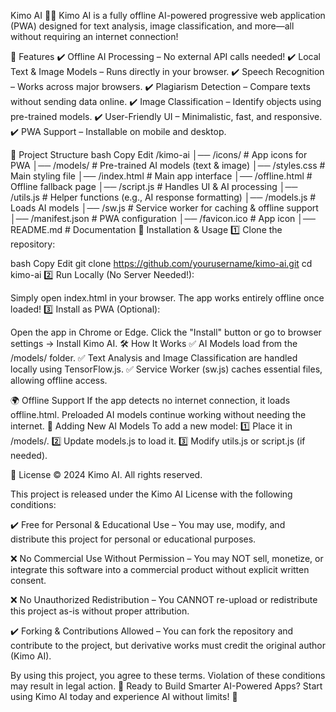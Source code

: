 Kimo AI 🐾🤖
Kimo AI is a fully offline AI-powered progressive web application (PWA) designed for text analysis, image classification, and more—all without requiring an internet connection!

📌 Features
✔️ Offline AI Processing – No external API calls needed!
✔️ Local Text & Image Models – Runs directly in your browser.
✔️ Speech Recognition – Works across major browsers.
✔️ Plagiarism Detection – Compare texts without sending data online.
✔️ Image Classification – Identify objects using pre-trained models.
✔️ User-Friendly UI – Minimalistic, fast, and responsive.
✔️ PWA Support – Installable on mobile and desktop.

📂 Project Structure
bash
Copy
Edit
/kimo-ai
│── /icons/           # App icons for PWA
│── /models/          # Pre-trained AI models (text & image)
│── /styles.css       # Main styling file
│── /index.html       # Main app interface
│── /offline.html     # Offline fallback page
│── /script.js        # Handles UI & AI processing
│── /utils.js         # Helper functions (e.g., AI response formatting)
│── /models.js        # Loads AI models
│── /sw.js           # Service worker for caching & offline support
│── /manifest.json    # PWA configuration
│── /favicon.ico      # App icon
│── README.md         # Documentation
🚀 Installation & Usage
1️⃣ Clone the repository:

bash
Copy
Edit
git clone https://github.com/yourusername/kimo-ai.git
cd kimo-ai
2️⃣ Run Locally (No Server Needed!):

Simply open index.html in your browser.
The app works entirely offline once loaded!
3️⃣ Install as PWA (Optional):

Open the app in Chrome or Edge.
Click the "Install" button or go to browser settings → Install Kimo AI.
🛠️ How It Works
✅ AI Models load from the /models/ folder.
✅ Text Analysis and Image Classification are handled locally using TensorFlow.js.
✅ Service Worker (sw.js) caches essential files, allowing offline access.

🌍 Offline Support
If the app detects no internet connection, it loads offline.html.
Preloaded AI models continue working without needing the internet.
🔧 Adding New AI Models
To add a new model:
1️⃣ Place it in /models/.
2️⃣ Update models.js to load it.
3️⃣ Modify utils.js or script.js (if needed).

📄 License
© 2024 Kimo AI. All rights reserved.

This project is released under the Kimo AI License with the following conditions:

✔️ Free for Personal & Educational Use – You may use, modify, and distribute this project for personal or educational purposes.

❌ No Commercial Use Without Permission – You may NOT sell, monetize, or integrate this software into a commercial product without explicit written consent.

❌ No Unauthorized Redistribution – You CANNOT re-upload or redistribute this project as-is without proper attribution.

✔️ Forking & Contributions Allowed – You can fork the repository and contribute to the project, but derivative works must credit the original author (Kimo AI).

By using this project, you agree to these terms. Violation of these conditions may result in legal action.
🚀 Ready to Build Smarter AI-Powered Apps?
Start using Kimo AI today and experience AI without limits! 🎉

